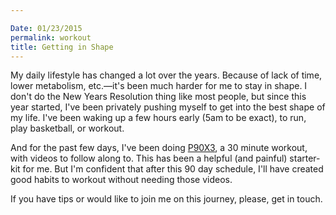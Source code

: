 ```yaml
---

Date: 01/23/2015
permalink: workout
title: Getting in Shape
---
```


My daily lifestyle has changed a lot over the years. Because of lack of time, lower metabolism, etc.—it's been much harder for me to stay in shape. I don't do the New Years Resolution thing like most people, but since this year started, I've been privately pushing myself to get into the best shape of my life. I've been waking up a few hours early (5am to be exact), to run, play basketball, or workout.

And for the past few days, I've been doing [P90X3][1], a 30 minute workout, with videos to follow along to. This has been a helpful (and painful) starter-kit for me. But I'm confident that after this 90 day schedule, I'll have created good habits to workout without needing those videos.

If you have tips or would like to join me on this journey, please, get in touch.

[1]:	http://www.beachbody.com/product/fitness_programs/p90x3-workout.do